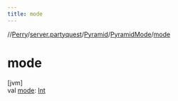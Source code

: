 ```yaml
---
title: mode
---
```

//[Perry](../../../../index.html)/[server.partyquest](../../index.html)/[Pyramid](../index.html)/[PyramidMode](index.html)/[mode](mode.html)



# mode



[jvm]\
val [mode](mode.html): [Int](https://kotlinlang.org/api/latest/jvm/stdlib/kotlin/-int/index.html)




